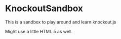 KnockoutSandbox
===============

This is a sandbox to play around and learn knockout.js 

Might use a little HTML 5 as well. 
